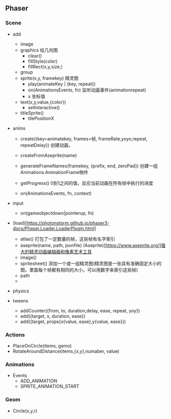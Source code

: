 ## Phaser
### Scene

- add
  - image
  - graphics 绘几何图
    - clear()
    - fillStyle(color)
    - fillRect(x,y,size,)
  - group
  - sprite(x,y, framekey) 精灵图
    - play(animateKey | {key, repeat})
    - on(AnimationsEvents, fn) 监听动画事件(animationrepeat)
    - x 坐标值
  - text(x,y,value,{color})
    - setInteractive()
  - titleSprite()
    - tilePositionX
  
- anims
  - create({key=animatekey, frames=帧, frameRate,yoyo,repeat, repeatDelay}) 创建动画，
  - createFromAseprite(name)
  - generateFrameNames(framekey, {prefix, end, zeroPad})  创建一组Animations.AnimationFrame物件 
  - getProgress() 0到1之间的值，反应当前动画在所有帧中执行的进度


  - on(AnimationsEvents, fn, context)
- input
    - on(gameobjectdown|pointerup, fn)
  
- (load)[https://photonstorm.github.io/phaser3-docs/Phaser.Loader.LoaderPlugin.html]
  - atlas()  打包了一定数量的帧，这些帧有名字索引
  - aseprite(name, path, jsonfile) (Aseprite)[https://www.aseprite.org/]强大的精灵动画编辑器和像素艺术工具
  - image()
  - spritesheet() 添加一个或一组精灵图(精灵图是一张具有准确固定大小的图，里面每个帧都有相同的大小，可以用数字来索引这些帧)
  - path
  - 
- physics
- tweens
    - addCounter({from, to, duration,delay, ease, repeat, yoy})
    - add({target, x, duration, ease})
    - add({target, props{x{value, ease},y{value, ease}})

### Actions

- PlaceOnCircle(items, gemo)
- RotateAroundDistance(items,{x,y},numaber, value)

### Animations
 - Events
    - ADD_ANIMATION
    - SPRITE_ANIMATION_START
### Geom

- Circle(x,y,r)